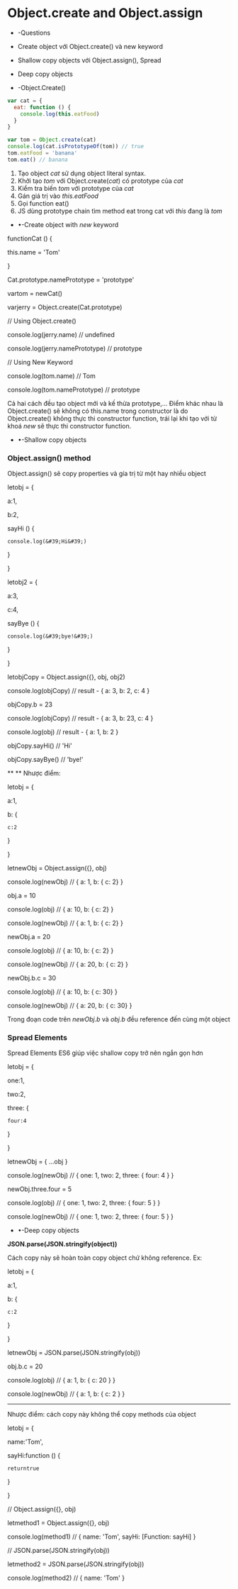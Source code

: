 # Object.create and Object.assign

- -Questions

- Create object với Object.create() và new keyword
- Shallow copy objects với Object.assign(), Spread
- Deep copy objects

- -Object.Create()

```js
var cat = {
  eat: function () {
    console.log(this.eatFood)
  }
}

var tom = Object.create(cat)
console.log(cat.isPrototypeOf(tom)) // true
tom.eatFood = 'banana'
tom.eat() // banana
```

1. Tạo object _cat_ sử dụng object literal syntax.
2. Khởi tạo _tom_ với Object.create(_cat_) có prototype của _cat_
3. Kiểm tra biến _tom_ với prototype của _cat_
4. Gán giá trị vào _this.eatFood_
5. Gọi function eat()
6. JS dùng prototype chain tìm method eat trong cat với _this_ đang là _tom_

- •-Create object with _new_ keyword

functionCat () {

this.name = &#39;Tom&#39;

}

Cat.prototype.namePrototype = &#39;prototype&#39;

vartom = newCat()

varjerry = Object.create(Cat.prototype)

// Using Object.create()

console.log(jerry.name) // undefined

console.log(jerry.namePrototype) // prototype

// Using New Keyword

console.log(tom.name) // Tom

console.log(tom.namePrototype) // prototype

Cả hai cách đều tạo object mới và kế thừa prototype,… Điểm khác nhau là Object.create() sẽ không có this.name trong constructor là do Object.create() không thực thi constructor function, trái lại khi tạo với từ khoá _new_ sẽ thực thi constructor function.

- •-Shallow copy objects

### Object.assign() method

Object.assign() sẽ copy properties và gía trị từ một hay nhiều object

letobj = {

a:1,

b:2,

sayHi () {

    console.log(&#39;Hi&#39;)

}

}

letobj2 = {

a:3,

c:4,

sayBye () {

    console.log(&#39;bye!&#39;)

}

}

letobjCopy = Object.assign({}, obj, obj2)

console.log(objCopy) // result - { a: 3, b: 2, c: 4 }

objCopy.b = 23

console.log(objCopy) // result - { a: 3, b: 23, c: 4 }

console.log(obj) // result - { a: 1, b: 2 }

objCopy.sayHi() // &#39;Hi&#39;

objCopy.sayBye() // &#39;bye!&#39;

\*\* \*\* Nhược điểm:

letobj = {

a:1,

b: {

    c:2

}

}

letnewObj = Object.assign({}, obj)

console.log(newObj) // { a: 1, b: { c: 2} }

obj.a = 10

console.log(obj) // { a: 10, b: { c: 2} }

console.log(newObj) // { a: 1, b: { c: 2} }

newObj.a = 20

console.log(obj) // { a: 10, b: { c: 2} }

console.log(newObj) // { a: 20, b: { c: 2} }

newObj.b.c = 30

console.log(obj) // { a: 10, b: { c: 30} }

console.log(newObj) // { a: 20, b: { c: 30} }

Trong đoạn code trên _newObj.b_ và _obj.b_ đều reference đến cùng một object

### Spread Elements

Spread Elements ES6 giúp việc shallow copy trở nên ngắn gọn hơn

letobj = {

one:1,

two:2,

three: {

    four:4

}

}

letnewObj = { ...obj }

console.log(newObj) // { one: 1, two: 2, three: { four: 4 } }

newObj.three.four = 5

console.log(obj) // { one: 1, two: 2, three: { four: 5 } }

console.log(newObj) // { one: 1, two: 2, three: { four: 5 } }

- •-Deep copy objects

**JSON.parse(JSON.stringify(object))**

Cách copy này sẽ hoàn toàn copy object chứ không reference. Ex:

letobj = {

a:1,

b: {

    c:2

}

}

letnewObj = JSON.parse(JSON.stringify(obj))

obj.b.c = 20

console.log(obj) // { a: 1, b: { c: 20 } }

console.log(newObj) // { a: 1, b: { c: 2 } }

---

Nhược điểm: cách copy này không thể copy methods của object

letobj = {

name:&#39;Tom&#39;,

sayHi:function () {

    returntrue

}

}

// Object.assign({}, obj)

letmethod1 = Object.assign({}, obj)

console.log(method1) // { name: &#39;Tom&#39;, sayHi: [Function: sayHi] }

// JSON.parse(JSON.stringify(obj))

letmethod2 = JSON.parse(JSON.stringify(obj))

console.log(method2) // { name: &#39;Tom&#39; }